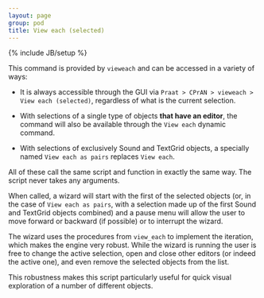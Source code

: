 ```yaml
---
layout: page
group: pod
title: View each (selected)
---
```

{% include JB/setup %}

This command is provided by `vieweach` and can be accessed in a variety of ways:

* It is always accessible through the GUI via `Praat > CPrAN > vieweach > View
each (selected)`, regardless of what is the current selection.

* With selections of a single type of objects **that have an editor**, the
command will also be available through the `View each` dynamic command.

* With selections of exclusively Sound and TextGrid objects, a specially named
`View each as pairs` replaces `View each`.

All of these call the same script and function in exactly the same way. The
script never takes any arguments.

When called, a wizard will start with the first of the selected objects (or, in
the case of `View each as pairs`, with a selection made up of the first Sound
and TextGrid objects combined) and a pause menu will allow the user to move
forward or backward (if possible) or to interrupt the wizard.

The wizard uses the procedures from `view_each` to implement the iteration,
which makes the engine very robust. While the wizard is running the user is free
to change the active selection, open and close other editors (or indeed the
active one), and even remove the selected objects from the list.

This robustness makes this script particularly useful for quick visual
exploration of a number of different objects.
